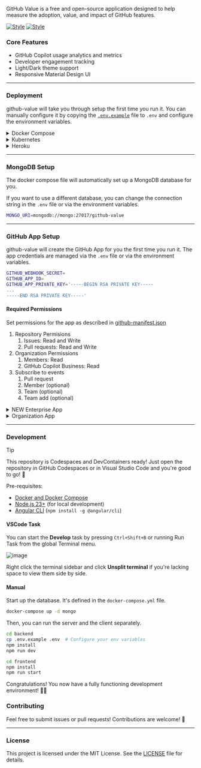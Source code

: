 GitHub Value is a free and open-source application designed to help measure the adoption, value, and impact of GitHub features.

[![Style](https://github.com/user-attachments/assets/09c494cd-fbdb-4b8e-9cb3-696371e9487a)](https://github.com/settings/appearance#gh-dark-mode-only)
[![Style](https://github.com/user-attachments/assets/aca22119-b996-4bd4-b215-63874cce91c1)](https://github.com/settings/appearance#gh-light-mode-only)

### Core Features

- GitHub Copilot usage analytics and metrics
- Developer engagement tracking
- Light/Dark theme support
- Responsive Material Design UI

------------

### Deployment

github-value will take you through setup the first time you run it. You can manually configure it by copying the [`.env.example`](./.env.example) file to `.env` and configure the environment variables.

<details>
  <summary>Docker Compose</summary>

  Install [docker compose](https://docs.docker.com/compose/install/) and run one command.

  ```bash
  docker-compose up
  ```
</details>

<details>
  <summary>Kubernetes</summary>

  @MattG57 has built a Kubernetes deployment for github-value. You can find it [here](https://github.com/MattG57/gvm-chart).

  If you want to deploy it to your own cluster, you can use the following command.
</details>

<details>
  <summary>Heroku</summary>

  You can deploy the application to [Heroku](https://www.heroku.com/) using the [Heroku CLI](https://devcenter.heroku.com/articles/heroku-cli#install-with-an-installer).

  <b>WARNING: Deploying to Heroku will cost you about $17/month.</b>

  Login, create a new app, and deploy the application.

  ```bash
  heroku login

  # If new app, create it
  heroku create your-app-name

  # Set stack to container
  heroku stack:set container -a your-app-name

  # Push and deploy
  git push heroku main

  # Check the logs
  heroku logs --tail

  # Check the status of the app
  heroku ps

  # Open the app in the browser
  heroku open
  ```

  The first time you visit the app it will walk you through creating the GitHub App in your organization.

  You will need to manually add the [config vars](https://devcenter.heroku.com/articles/config-vars) to the Heroku app. You can also edit config vars from your app’s `Settings` tab in the [Heroku Dashboard](https://dashboard.heroku.com/).
  
  ```bash
  # Set all config vars
  heroku config:set GITHUB_APP_ID="1234567"
  heroku config:set GITHUB_APP_INSTALLATION_ID="12345678"
  heroku config:set GITHUB_APP_PRIVATE_KEY="$(cat path/to/secret.key)"
  heroku config:set GITHUB_WEBHOOK_SECRET="secret"
  heroku config:set WEBHOOK_PROXY_URL="https://smee.io/123" # You can get this URL from your app after it starts
  heroku config:set BASE_URL="https://octodemo-9e26d32b64b8.herokuapp.com" # This is the URL of your Heroku app

  # Verify that the config vars are set correctly
  heroku config

  # Restart the app
  heroku restart -a app_name
  ```
</details>

------------

### MongoDB Setup

The docker compose file will automatically set up a MongoDB database for you.

If you want to use a different database, you can change the connection string in the `.env` file or via the environment variables.

```bash
MONGO_URI=mongodb://mongo:27017/github-value
```

------------

### GitHub App Setup

github-value will create the GitHub App for you the first time you run it. The app credentials are managed via the `.env` file or via the environment variables.

```bash
GITHUB_WEBHOOK_SECRET=
GITHUB_APP_ID=
GITHUB_APP_PRIVATE_KEY='-----BEGIN RSA PRIVATE KEY-----
...
-----END RSA PRIVATE KEY-----'
```

#### Required Permissions

Set permissions for the app as described in [github-manifest.json](./backend/github-manifest.json)

1. Repository Permisions
   1. Issues: Read and Write
   2. Pull requests: Read and Write
2. Organization Permissions
   1. Members: Read
   2. GitHub Copilot Business: Read
3. Subscribe to events
   1. Pull request
   2. Member (optional)
   3. Team (optional)
   4. Team add (optional)

<details>
  <summary>NEW Enterprise App</summary>

  If you have multiple organizations you'd like to monitor copilot usage for, you can now [create GitHub Apps for use within the Enterprise](https://github.blog/changelog/2024-10-22-enterprises-can-create-github-apps-for-use-within-the-enterprise/).

  1. [Registering a GitHub App](https://docs.github.com/en/enterprise-cloud@latest/apps/creating-github-apps/registering-a-github-app/registering-a-github-app#registering-a-github-app)
  2. Set permissions as described in [permissions](#required-permissions)
</details>

<details>
  <summary>Organization App</summary>
  You can create an organization app directly from github-value. On your first launch when you visit the website it will take you through setup. Simply click register and follow the instructions. You can also optionally use an existing app.
</details>

------------

### Development

> [!TIP]
> This repository is Codespaces and DevContainers ready! Just open the repository in GitHub Codespaces or in Visual Studio Code and you're good to go! 🚀

Pre-requisites:

- [Docker and Docker Compose](https://docs.docker.com/compose/install/)
- [Node.js 23+](https://nodejs.org/en) (for local development)
- [Angular CLI](https://angular.dev/tools/cli/setup-local#install-the-angular-cli) (`npm install -g @angular/cli`)

#### VSCode Task

You can start the **Develop** task by pressing `Ctrl+Shift+B` or running Run Task from the global Terminal menu.

![image](https://github.com/user-attachments/assets/7ae066e7-654b-4569-bacc-652edac1e0b1)

Right click the terminal sidebar and click **Unsplit terminal** if you're lacking space to view them side by side.

#### Manual

Start up the database. It's defined in the `docker-compose.yml` file.

```bash
docker-compose up -d mongo
```

Then, you can run the server and the client separately.

```bash
cd backend
cp .env.example .env  # Configure your env variables
npm install
npm run dev
```

```bash
cd frontend
npm install
npm run start
```

Congratulations! You now have a fully functioning development environment! 🧑‍💻

### Contributing

Feel free to submit issues or pull requests! Contributions are welcome! 🤗

------------

### License

This project is licensed under the MIT License. See the [LICENSE](./LICENSE) file for details.
